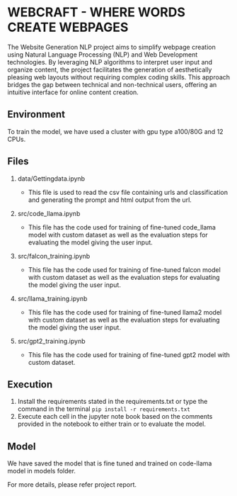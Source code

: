 # WEBCRAFT - WHERE WORDS CREATE WEBPAGES

The Website Generation NLP project aims to simplify webpage creation using Natural Language Processing (NLP) and Web Development technologies. By leveraging NLP algorithms to interpret user input and organize content, the project facilitates the generation of aesthetically pleasing web layouts without requiring complex coding skills. This approach bridges the gap between technical and non-technical users, offering an intuitive interface for online content creation.

## Environment
To train the model, we have used a cluster with gpu type a100/80G and 12 CPUs.

## Files
1. data/Gettingdata.ipynb
    - This file is used to read the csv file containing urls and classification and generating the prompt and html output from the url.
      
2. src/code_llama.ipynb
    - This file has the code used for training of fine-tuned code_llama model with custom dataset as well as the evaluation steps for evaluating the model giving the user input.

3. src/falcon_training.ipynb
    - This file has the code used for training of fine-tuned falcon model with custom dataset as well as the evaluation steps for evaluating the model giving the user input.

4. src/llama_training.ipynb
    - This file has the code used for training of fine-tuned llama2 model with custom dataset as well as the evaluation steps for evaluating the model giving the user input.

5. src/gpt2_training.ipynb
    - This file has the code used for training of fine-tuned gpt2 model with custom dataset.

## Execution
1. Install the requirements stated in the requirements.txt or type the command in the terminal 
```pip install -r requirements.txt```
2. Execute each cell in the jupyter note book based on the comments provided in the notebook to either train or to evaluate the model.


## Model
We have saved the model that is fine tuned and trained on code-llama model in models folder.

For more details, please refer project report.
